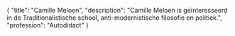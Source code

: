{
	"title": "Camille Meloen",
	"description": "Camille Meloen is geïnteresseerd in de Traditionalistische school, anti-modernistische filosofie en politiek.",
	"profession": "Autodidact"
}
